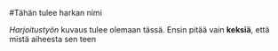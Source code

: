 #Tähän tulee harkan nimi  

_Harjoitustyön_ kuvaus tulee olemaan tässä. Ensin pitää vain **keksiä**, että mistä aiheesta sen teen
